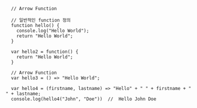       // Arrow Function

      // 일반적인 function 정의
      function hello() {
        console.log("Hello World");
        return "Hello World";
      }

      var hello2 = function() {
        return "Hello World";
      }

      // Arrow Function
      var hello3 = () => "Hello World";

      var hello4 = (firstname, lastname) => "Hello" + " " + firstname + " " + lastname;
      console.log(hello4("John", "Doe"))  //  Hello John Doe
